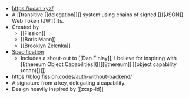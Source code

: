 - https://ucan.xyz/
- A [[transitive [[delegation]]]] system using chains of signed [[[[JSON]] Web Token (JWT)]]s.
- Created by
    - [[Fission]]
    - [[Boris Mann]]
    - [[Brooklyn Zelenka]]
- [Specification](https://github.com/ucan-wg/spec)
    - Includes a shout-out to [[Dan Finlay]], I believe for inspiring with [Ethereum Object Capabilities]([[[[Ethereum]] [[object capability (ocap)]]]])
- https://blog.fission.codes/auth-without-backend/
- A signature from a key, delegating a capability.
- Design heavily inspired by [[zcap-ld]]
